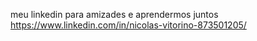 meu linkedin para amizades e aprendermos juntos https://www.linkedin.com/in/nicolas-vitorino-873501205/